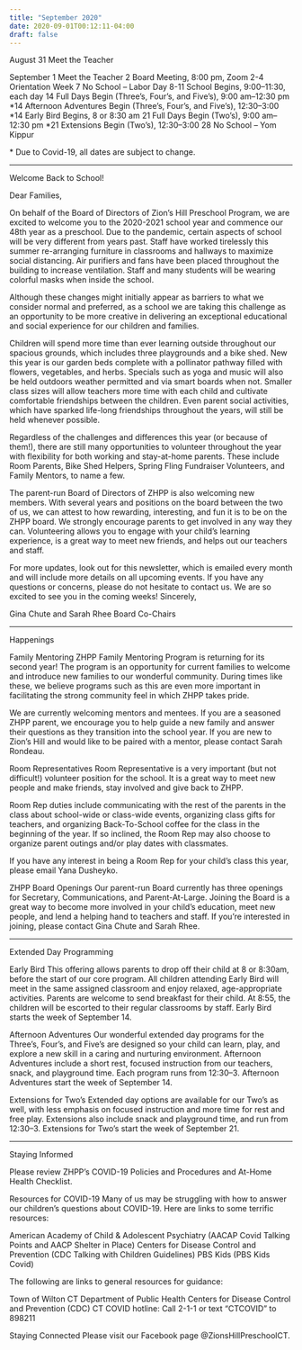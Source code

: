 ```yaml
---
title: "September 2020"
date: 2020-09-01T00:12:11-04:00
draft: false
---
```


August
31 Meet the Teacher

September
1 Meet the Teacher
2 Board Meeting, 8:00 pm, Zoom
2-4 Orientation Week
7 No School – Labor Day
8-11 School Begins, 9:00–11:30, each day
14 Full Days Begin (Three’s, Four’s, and Five’s), 9:00 am–12:30 pm
\*14 Afternoon Adventures Begin (Three’s, Four’s, and Five’s), 12:30–3:00
\*14 Early Bird Begins, 8 or 8:30 am
21 Full Days Begin (Two’s), 9:00 am–12:30 pm
\*21 Extensions Begin (Two’s), 12:30–3:00
28 No School – Yom Kippur

\* Due to Covid-19, all dates are subject to change.

---

Welcome Back to School!

Dear Families,

On behalf of the Board of Directors of Zion’s Hill Preschool Program, we are excited to welcome you to the 2020-2021 school year and commence our 48th year as a preschool.
Due to the pandemic, certain aspects of school will be very different from years past. Staff have worked tirelessly this summer re-arranging furniture in classrooms and hallways to maximize social distancing. Air purifiers and fans have been placed throughout the building to increase ventilation. Staff and many students will be wearing colorful masks when inside the school.

Although these changes might initially appear as barriers to what we consider normal and preferred, as a school we are taking this challenge as an opportunity to be more creative in delivering an exceptional educational and social experience for our children and families.

Children will spend more time than ever learning outside throughout our spacious grounds, which includes three playgrounds and a bike shed. New this year is our garden beds complete with a pollinator pathway filled with flowers, vegetables, and herbs. Specials such as yoga and music will also be held outdoors weather permitted and via smart boards when not. Smaller class sizes will allow teachers more time with each child and cultivate comfortable friendships between the children. Even parent social activities, which have sparked life-long friendships throughout the years, will still be held whenever possible.

Regardless of the challenges and differences this year (or because of them!), there are still many opportunities to volunteer throughout the year with flexibility for both working and stay-at-home parents. These include Room Parents, Bike Shed Helpers, Spring Fling Fundraiser Volunteers, and Family Mentors, to name a few.

The parent-run Board of Directors of ZHPP is also welcoming new members. With several years and positions on the board between the two of us, we can attest to how rewarding, interesting, and fun it is to be on the ZHPP board. We strongly encourage parents to get involved in any way they can. Volunteering allows you to engage with your child’s learning experience, is a great way to meet new friends, and helps out our teachers and staff.

For more updates, look out for this newsletter, which is emailed every month and will include more details on all upcoming events. If you have any questions or concerns, please do not hesitate to contact us. We are so excited to see you in the coming weeks!
Sincerely,

Gina Chute and Sarah Rhee
Board Co-Chairs

---

Happenings

Family Mentoring
ZHPP Family Mentoring Program is returning for its second year! The program is an opportunity for current families to welcome and introduce new families to our wonderful community. During times like these, we believe programs such as this are even more important in facilitating the strong community feel in which ZHPP takes pride.

We are currently welcoming mentors and mentees. If you are a seasoned ZHPP parent, we encourage you to help guide a new family and answer their questions as they transition into the school year. If you are new to Zion’s Hill and would like to be paired with a mentor, please contact Sarah Rondeau.

Room Representatives
Room Representative is a very important (but not difficult!) volunteer position for the school. It is a great way to meet new people and make friends, stay involved and give back to ZHPP.

Room Rep duties include communicating with the rest of the parents in the class about school-wide or class-wide events, organizing class gifts for teachers, and organizing Back-To-School coffee for the class in the beginning of the year. If so inclined, the Room Rep may also choose to organize parent outings and/or play dates with classmates.

If you have any interest in being a Room Rep for your child’s class this year, please email Yana Dusheyko.

ZHPP Board Openings
Our parent-run Board currently has three openings for Secretary, Communications, and Parent-At-Large. Joining the Board is a great way to become more involved in your child’s education, meet new people, and lend a helping hand to teachers and staff. If you’re interested in joining, please contact Gina Chute and Sarah Rhee.

---

Extended Day Programming

Early Bird
This offering allows parents to drop off their child at 8 or 8:30am, before the start of our core program. All children attending Early Bird will meet in the same assigned classroom and enjoy relaxed, age-appropriate activities. Parents are welcome to send breakfast for their child. At 8:55, the children will be escorted to their regular classrooms by staff. Early Bird starts the week of September 14.

Afternoon Adventures
Our wonderful extended day programs for the Three’s, Four’s, and Five’s are designed so your child can learn, play, and explore a new skill in a caring and nurturing environment. Afternoon Adventures include a short rest, focused instruction from our teachers, snack, and playground time. Each program runs from 12:30–3. Afternoon Adventures start the week of September 14.

Extensions for Two’s
Extended day options are available for our Two’s as well, with less emphasis on focused instruction and more time for rest and free play. Extensions also include snack and playground time, and run from 12:30–3. Extensions for Two’s start the week of September 21.

---

Staying Informed

Please review ZHPP’s COVID-19 Policies and Procedures and At-Home Health Checklist.

Resources for COVID-19
Many of us may be struggling with how to answer our children’s questions about COVID-19. Here are links to some terrific resources:

American Academy of Child & Adolescent Psychiatry (AACAP Covid Talking Points and AACP Shelter in Place)
Centers for Disease Control and Prevention (CDC Talking with Children Guidelines)
PBS Kids (PBS Kids Covid)

The following are links to general resources for guidance:

Town of Wilton
CT Department of Public Health
Centers for Disease Control and Prevention (CDC)
CT COVID hotline: Call 2-1-1 or text “CTCOVID” to 898211

Staying Connected
Please visit our Facebook page \@ZionsHillPreschoolCT.

